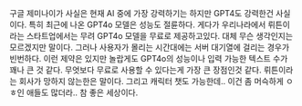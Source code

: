 구글 제미나이가 사실은 현재 AI 중에 가장 강력하기는 하지만 GPT4도 강력한건 사실이다. 
특히 최근에 나온 GPT4o 모델은 성능도 절륜하다. 게다가 우리나라에서 뤼튼이라는 스타트업에서는 무려 GPT4o 모델을 무료로 제공하고있다. 대체 무슨 생각인지는 모르겠지만 말이다. 그러나 사용자가 몰리는 시간대에는 서버 대기열에 걸리는 경우가 빈번하다.  이런 제약은 있지만 놀랍게도 GPT4o의 성능이나 입력 가능한 텍스트 수가 꽤나 큰 것 같다. 
무엇보다 무료로 사용할 수 있다는게 가장 큰 장점인것 같다. 뤼튼이라는 회사가 망하지 않는한은 말이다.
그리고 캐릭터 챗도 가능한데.. 이건 좀 머슥하게 ㅇㅎ인 애들도 많더라.. 참 좋은 세상이다.